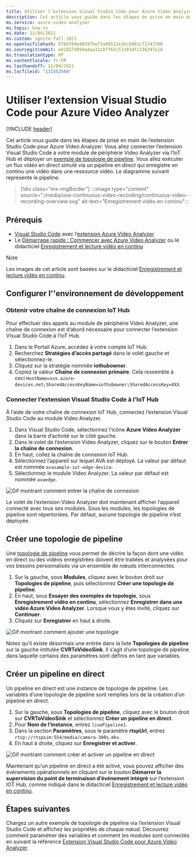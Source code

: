 ```yaml
---
title: Utiliser l’extension Visual Studio Code pour Azure Video Analyzer
description: Cet article vous guide dans les étapes de prise en main de l’extension Visual Studio Code pour Azure Video Analyzer.
ms.service: azure-video-analyzer
ms.topic: how-to
ms.date: 11/04/2021
ms.custom: ignite-fall-2021
ms.openlocfilehash: 0784f69e40597bef3a08512e3bcbd01cf1343390
ms.sourcegitcommit: e41827d894a4aa12cbff62c51393dfc236297e10
ms.translationtype: HT
ms.contentlocale: fr-FR
ms.lasthandoff: 11/04/2021
ms.locfileid: "131552560"
---
```

# <a name="use-the-visual-studio-code-extension-for-azure-video-analyzer"></a>Utiliser l’extension Visual Studio Code pour Azure Video Analyzer

[!INCLUDE [header](includes/edge-env.md)]

Cet article vous guide dans les étapes de prise en main de l’extension Studio Code pour Azure Video Analyzer. Vous allez connecter l’extension Visual Studio Code à votre module de périphérie Video Analyzer via l’IoT Hub et déployer un [exemple de topologie de pipeline](https://github.com/Azure/video-analyzer/tree/main/pipelines/live/topologies/cvr-video-sink). Vous allez exécuter un flux vidéo en direct simulé via un pipeline en direct qui enregistre en continu une vidéo dans une ressource vidéo. Le diagramme suivant représente le pipeline.

> [!div class="mx-imgBorder"]
> :::image type="content" source="./media/use-continuous-video-recording/continuous-video-recording-overview.svg" alt-text="Enregistrement vidéo en continu":::
 
 ## <a name="prerequisites"></a>Prérequis
 
* [Visual Studio Code](https://code.visualstudio.com/) avec l’[extension Azure Video Analyzer](https://marketplace.visualstudio.com/items?itemName=ms-azuretools.azure-video-analyzer)
* Le [Démarrage rapide : Commencer avec Azure Video Analyzer](./get-started-detect-motion-emit-events.md) ou le didacticiel [Enregistrement et lecture vidéo en continu](./use-continuous-video-recording.md)

 > [!NOTE]
 > Les images de cet article sont basées sur le didacticiel [Enregistrement et lecture vidéo en continu](./use-continuous-video-recording.md).    

## <a name="set-up-your-development-environment"></a>Configurer l''environnement de développement

### <a name="obtain-your-iot-hub-connection-string"></a>Obtenir votre chaîne de connexion IoT Hub

Pour effectuer des appels au module de périphérie Video Analyzer, une chaîne de connexion est d’abord nécessaire pour connecter l’extension Visual Studio Code à l’IoT Hub.

1. Dans le Portail Azure, accédez à votre compte IoT Hub.
1. Recherchez **Stratégies d’accès partagé** dans le volet gauche et sélectionnez-le.
1. Cliquez sur la stratégie nommée **iothubowner**.
1. Copiez la valeur **Chaîne de connexion primaire**. Cela ressemble à ceci `HostName=xxx.azure-devices.net;SharedAccessKeyName=iothubowner;SharedAccessKey=XXX`.

### <a name="connect-the-visual-studio-code-extension-to-the-iot-hub"></a>Connecter l’extension Visual Studio Code à l’IoT Hub

À l’aide de votre chaîne de connexion IoT Hub, connectez l’extension Visual Studio Code au module Video Analyzer. 

1.  Dans Visual Studio Code, sélectionnez l’icône **Azure Video Analyzer** dans la barre d’activité sur le côté gauche.
1.  Dans le volet de l’extension Video Analyzer, cliquez sur le bouton **Entrer la chaîne de connexion**.
1.  En haut, collez la chaîne de connexion IoT Hub.
1.  Sélectionnez l’appareil sur lequel AVA est déployé. La valeur par défaut est nommée `avasample-iot-edge-device`.
1.  Sélectionnez le module Video Analyzer. La valeur par défaut est nommée `avaedge`.

![Gif montrant comment entrer la chaîne de connexion](./media/use-visual-studio-code-extension/enter-connection-string.gif)

Le volet de l’extension Video Analyzer doit maintenant afficher l’appareil connecté avec tous ses modules. Sous les modules, les topologies de pipeline sont répertoriées. Par défaut, aucune topologie de pipeline n’est déployée.

## <a name="create-a-pipeline-topology"></a>Créer une topologie de pipeline 

Une [topologie de pipeline](../pipeline.md) vous permet de décrire la façon dont une vidéo en direct ou des vidéos enregistrées doivent être traitées et analysées pour vos besoins personnalisés via un ensemble de nœuds interconnectés. 

1.  Sur la gauche, sous **Modules**, cliquez avec le bouton droit sur **Topologies de pipeline**, puis sélectionnez **Créer une topologie de pipeline**.
1.  En haut, sous **Essayer des exemples de topologie**, sous **Enregistrement vidéo en continu**, sélectionnez **Enregistrer dans une vidéo Azure Video Analyzer**. Lorsque vous y êtes invité, cliquez sur **Continuer**.
1.  Cliquez sur **Enregistrer** en haut à droite.

![Gif montrant comment ajouter une topologie](./media/use-visual-studio-code-extension/add-topology.gif)

Notez qu’il existe désormais une entrée dans la liste **Topologies de pipeline** sur la gauche intitulée **CVRToVideoSink**. Il s’agit d’une topologie de pipeline dans laquelle certains des paramètres sont définis en tant que variables.

## <a name="create-a-live-pipeline"></a>Créer un pipeline en direct

Un pipeline en direct est une instance de topologie de pipeline. Les variables d’une topologie de pipeline sont remplies lors de la création d’un pipeline en direct.

1.  Sur la gauche, sous **Topologies de pipeline**, cliquez avec le bouton droit sur **CVRToVideoSink** et sélectionnez **Créer un pipeline en direct**.
1.  Pour **Nom de l’instance**, entrez `livePipeline1`.
1. Dans la section **Paramètres**, sous le paramètre **rtspUrl**, entrez `rtsp://rtspsim:554/media/camera-300s.mkv`.
1.  En haut à droite, cliquez sur **Enregistrer et activer**.

![Gif montrant comment créer et activer un pipeline en direct](./media/use-visual-studio-code-extension/create-and-activate.gif)

Maintenant qu’un pipeline en direct a été activé, vous pouvez afficher des événements opérationnels en cliquant sur le bouton **Démarrer la supervision du point de terminaison d’événement intégré** sur l’extension IOT Hub, comme indiqué dans le didacticiel [Enregistrement et lecture vidéo en continu](./use-continuous-video-recording.md#prepare-to-monitor-the-modules).

## <a name="next-steps"></a>Étapes suivantes

Chargez un autre exemple de topologie de pipeline via l’extension Visual Studio Code et affichez les propriétés de chaque nœud. Découvrez comment paramétrer des variables et comment les modules sont connectés en suivant la référence [Extension Visual Studio Code pour Azure Video Analyzer](../visual-studio-code-extension.md).
